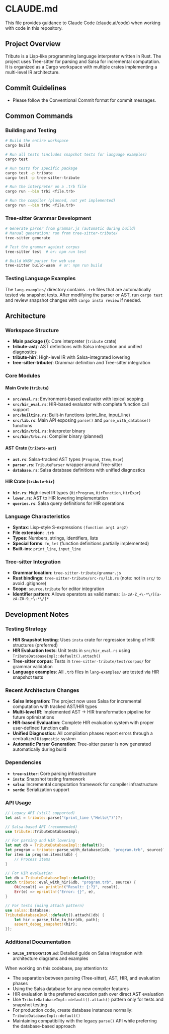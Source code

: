 # CLAUDE.md

This file provides guidance to Claude Code (claude.ai/code) when working with code in this repository.

## Project Overview

Tribute is a Lisp-like programming language interpreter written in Rust. The project uses Tree-sitter for parsing and Salsa for incremental computation. It is organized as a Cargo workspace with multiple crates implementing a multi-level IR architecture.

## Commit Guidelines

- Please follow the Conventional Commit format for commit messages.

## Common Commands

### Building and Testing
```bash
# Build the entire workspace
cargo build

# Run all tests (includes snapshot tests for language examples)
cargo test

# Run tests for specific package
cargo test -p tribute
cargo test -p tree-sitter-tribute

# Run the interpreter on a .trb file
cargo run --bin trbi <file.trb>

# Run the compiler (planned, not yet implemented)
cargo run --bin trbc <file.trb>
```

### Tree-sitter Grammar Development
```bash
# Generate parser from grammar.js (automatic during build)
# Manual generation: run from tree-sitter-tribute/
tree-sitter generate

# Test the grammar against corpus
tree-sitter test  # or: npm run test

# Build WASM parser for web use
tree-sitter build-wasm  # or: npm run build
```

### Testing Language Examples
The `lang-examples/` directory contains `.trb` files that are automatically tested via snapshot tests. After modifying the parser or AST, run `cargo test` and review snapshot changes with `cargo insta review` if needed.

## Architecture

### Workspace Structure
- **Main package (/)**: Core interpreter (`tribute` crate)
- **tribute-ast/**: AST definitions with Salsa integration and unified diagnostics
- **tribute-hir/**: High-level IR with Salsa-integrated lowering
- **tree-sitter-tribute/**: Grammar definition and Tree-sitter integration

### Core Modules

#### Main Crate (`tribute`)
- **`src/eval.rs`**: Environment-based evaluator with lexical scoping
- **`src/hir_eval.rs`**: HIR-based evaluator with complete function call support
- **`src/builtins.rs`**: Built-in functions (print_line, input_line)
- **`src/lib.rs`**: Main API exposing `parse()` and `parse_with_database()` functions
- **`src/bin/trbi.rs`**: Interpreter binary
- **`src/bin/trbc.rs`**: Compiler binary (planned)

#### AST Crate (`tribute-ast`)
- **`ast.rs`**: Salsa-tracked AST types (`Program`, `Item`, `Expr`)
- **`parser.rs`**: `TributeParser` wrapper around Tree-sitter
- **`database.rs`**: Salsa database definitions with unified diagnostics

#### HIR Crate (`tribute-hir`)
- **`hir.rs`**: High-level IR types (`HirProgram`, `HirFunction`, `HirExpr`)
- **`lower.rs`**: AST to HIR lowering implementation
- **`queries.rs`**: Salsa query definitions for HIR operations

### Language Characteristics
- **Syntax**: Lisp-style S-expressions `(function arg1 arg2)`
- **File extension**: `.trb`
- **Types**: Numbers, strings, identifiers, lists
- **Special forms**: `fn`, `let` (function definitions partially implemented)
- **Built-ins**: `print_line`, `input_line`

### Tree-sitter Integration
- **Grammar location**: `tree-sitter-tribute/grammar.js`
- **Rust bindings**: `tree-sitter-tribute/src-rs/lib.rs` (note: not in `src/` to avoid .gitignore)
- **Scope**: `source.tribute` for editor integration
- **Identifier pattern**: Allows operators as valid names: `[a-zA-Z_+\-*\/][a-zA-Z0-9_+\-*\/]*`

## Development Notes

### Testing Strategy
- **HIR Snapshot testing**: Uses `insta` crate for regression testing of HIR structures (preferred)
- **HIR Evaluation tests**: Unit tests in `src/hir_eval.rs` using `TributeDatabaseImpl::default().attach()`
- **Tree-sitter corpus**: Tests in `tree-sitter-tribute/test/corpus/` for grammar validation
- **Language examples**: All `.trb` files in `lang-examples/` are tested via HIR snapshot tests

### Recent Architecture Changes
- **Salsa Integration**: The project now uses Salsa for incremental computation with tracked AST/HIR types
- **Multi-level IR**: Implemented AST → HIR transformation pipeline for future optimizations
- **HIR-based Evaluation**: Complete HIR evaluation system with proper user-defined function calls
- **Unified Diagnostics**: All compilation phases report errors through a centralized `Diagnostic` system
- **Automatic Parser Generation**: Tree-sitter parser is now generated automatically during build

### Dependencies
- **`tree-sitter`**: Core parsing infrastructure
- **`insta`**: Snapshot testing framework
- **`salsa`**: Incremental computation framework for compiler infrastructure
- **`serde`**: Serialization support

### API Usage
```rust
// Legacy API (still supported)
let ast = tribute::parse("(print_line \"Hello\")")?;

// Salsa-based API (recommended)
use tribute::TributeDatabaseImpl;

// For parsing and HIR lowering
let mut db = TributeDatabaseImpl::default();
let program = tribute::parse_with_database(&db, "program.trb", source)?;
for item in program.items(&db) {
    // Process items
}

// For HIR evaluation
let db = TributeDatabaseImpl::default();
match tribute::eval_with_hir(&db, "program.trb", source) {
    Ok(result) => println!("Result: {:?}", result),
    Err(e) => eprintln!("Error: {}", e),
}

// For tests (using attach pattern)
use salsa::Database;
TributeDatabaseImpl::default().attach(|db| {
    let hir = parse_file_to_hir(db, path);
    assert_debug_snapshot!(hir);
});
```

### Additional Documentation
- **`SALSA_INTEGRATION.md`**: Detailed guide on Salsa integration with architecture diagrams and examples

When working on this codebase, pay attention to:
- The separation between parsing (Tree-sitter), AST, HIR, and evaluation phases
- Using the Salsa database for any new compiler features
- HIR evaluation is the preferred execution path over direct AST evaluation
- Use `TributeDatabaseImpl::default().attach()` pattern only for tests and snapshot testing
- For production code, create database instances normally: `TributeDatabaseImpl::default()`
- Maintaining compatibility with the legacy `parse()` API while preferring the database-based approach
